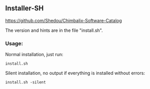 ## Installer-SH

https://github.com/Shedou/Chimbalix-Software-Catalog

The version and hints are in the file "install.sh".

### Usage:

Normal installation, just run:

`install.sh`

Silent installation, no output if everything is installed without errors:

`install.sh -silent`
